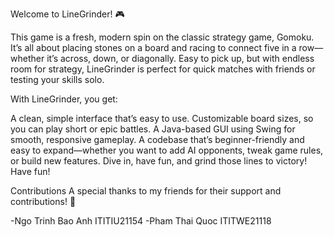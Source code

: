Welcome to LineGrinder! 🎮

This game is a fresh, modern spin on the classic strategy game, Gomoku. It’s all about placing stones on a board and racing to connect five in a row—whether it’s across, down, or diagonally. Easy to pick up, but with endless room for strategy, LineGrinder is perfect for quick matches with friends or testing your skills solo.

With LineGrinder, you get:

A clean, simple interface that’s easy to use.
Customizable board sizes, so you can play short or epic battles.
A Java-based GUI using Swing for smooth, responsive gameplay.
A codebase that’s beginner-friendly and easy to expand—whether you want to add AI opponents, tweak game rules, or build new features.
Dive in, have fun, and grind those lines to victory! Have fun!

Contributions
A special thanks to my friends for their support and contributions! 🙌

-Ngo Trinh Bao Anh ITITIU21154
-Pham Thai Quoc ITITWE21118


